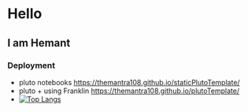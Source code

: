 # Hello
## I am Hemant
### Deployment
  * pluto notebooks https://themantra108.github.io/staticPlutoTemplate/
  * pluto + using Franklin https://themantra108.github.io/plutoTemplate/
  * [![Top Langs](https://github-readme-stats.vercel.app/api/top-langs/?username=themantra108)](https://github.com/themantra108/github-readme-stats)
